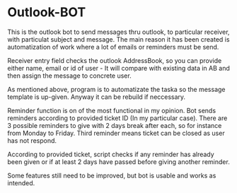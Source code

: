 # Outlook-BOT


This is the outlook bot to send messages thru outlook, to particular receiver, with particulat subject and message. 
The main reason it has been created is automatization of work where a lot of emails or reminders must be send.

Receiver entry field checks the outlook AddressBook, so you can provide either name, email or id of user - It will compare 
with existing data in AB and then assign the message to concrete user.

As mentioned above, program is to automatizate the taska so the message template is up-given. Anyway it can be rebuild if neccessary.


Reminder function is on of the most functional in my opinion. Bot sends reminders according to provided ticket ID (In my particular case).
There are 3 possible reminders to give with 2 days break after each, so for instance from Monday to Friday. Third reminder means
ticket can be closed as user has not respond.

According to provided ticket, script checks if any reminder has already been given or if at least 2 days have passed before giving another reminder.


Some features still need to be improved, but bot is usable and works as intended.

